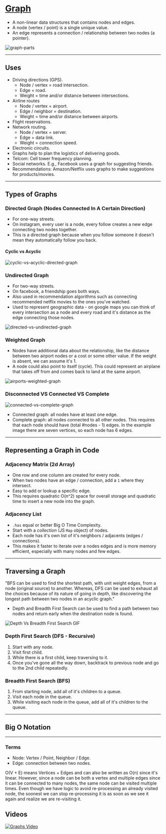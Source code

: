 # [Graph](./index.js)

- A non-linear data structures that contains nodes and edges.
- A node (vertex / point) is a single unique value.
- An edge represents a connection / relationship between two nodes (a pointer).

![graph-parts](./graph-parts.jpg)

---

## Uses

- Driving directions (GPS).
  - Node / vertex = road intersection.
  - Edge = road.
  - Weight = time and/or distance between intersections.
- Airline routes
  - Node / vertex = airport.
  - Edge / neighbor = destination.
  - Weight = time and/or distance between airports.
- Flight reservations.
- Network routing.
  - Node / vertex = server.
  - Edge = data link.
  - Weight = connection speed.
- Electronic circuits.
- Graphs help to plan the logistics of delivering goods.
- Telcom: Cell tower frequency planning.
- Social networks. E.g., Facebook uses a graph for suggesting friends.
- Recommendations: Amazon/Netflix uses graphs to make suggestions for products/movies.

---

## Types of Graphs

### Directed Graph (Nodes Connected In A Certain Direction)

- For one-way streets.
- On instagram, every user is a node, every follow creates a new edge connecting two nodes together.
- This is a directed graph because when you follow someone it doesn't mean they automatically follow you back.

#### Cyclic vs Acyclic

![cyclic-vs-acyclic-directed-graph](./cyclic-vs-acyclic-directed-graph.jpg)

### Undirected Graph

- For two-way streets.
- On facebook, a friendship goes both ways.
- Also used in recommendation algorithms such as connecting recommended netflix movies to the ones you've watched.
- Used to represent geographic data - on google maps you can think of every intersection as a node and every road and it's distance as the edge connecting those nodes.

![directed-vs-undirected-graph](./directed-vs-undirected-graph.jpg)

### Weighted Graph

- Nodes have additional data about the relationship, like the distance between two airport nodes or a cost or some other value. If the weight is absent, we can assume it's 1.
- A node could also point to itself (cycle). This could represent an airplane that takes off from and comes back to land at the same airport.

![airports-weighted-graph](./airports-weighted-graph.jpg)

### Disconnected VS Connected VS Complete

![connected-vs-complete-graph](./connected-vs-complete-graph.jpg)

- Connected graph: all nodes have at least one edge.
- Complete graph: all nodes connected to all other nodes. This requires that each node should have (total #nodes - 1) edges. In the example image there are seven vertices, so each node has 6 edges.

---

## Representing a Graph in Code

### Adjacency Matrix (2d Array)

- One row and one column are created for every node.
- When two nodes have an edge / connection, add a `1` where they intersect.
- Easy to add or lookup a specific edge.
- This requires quadratic O(n^2) space for overall storage and quadratic time to insert a new node into the graph.

### Adjacency List

- `.has` equal or better Big O Time Complexity.
- Start with a _collection_ (JS `Map` object) of nodes.
- Each node has it's own list of it's neighbors / adjacents (edges / connections).
- This makes it faster to iterate over a nodes edges and is more memory efficient, especially with many nodes and few edges.

---

## Traversing a Graph

"BFS can be used to find the shortest path, with unit weight edges, from a node (original source) to another. Whereas, DFS can be used to exhaust all the choices because of its nature of going in depth, like discovering the longest path between two nodes in an acyclic graph."

- Depth and Breadth First Search can be used to find a path between two nodes and return early when the destination node is found.

![Depth Vs Breadth First Search GIF](./depth-vs-breadth-search-first.gif)

### Depth First Search (DFS - Recursive)

1. Start with any node.
2. Visit first child.
3. While there is a first child, keep traversing to it.
4. Once you've gone all the way down, backtrack to previous node and go to the 2nd child repeatedly.

### Breadth First Search (BFS)

1. From starting node, add all of it's children to a queue.
2. Visit each node in the queue.
3. While visiting each node in the queue, add all of it's children to the queue.

---

## Big O Notation

---

### Terms

- Node: Vertex / Point, Neighbor / Edge.
- Edge: connection between two nodes.

O(V + E) means Vertices + Edges and can also be written as O(n) since it's
linear. However, since a node can be both a vertex and multiple edges since it
can be connected to many nodes, the same node can be visited multiple times.
Even though we have logic to avoid re-processing an already visited node, the
soonest we can stop re-processing it is as soon as we see it again and realize
we are re-visiting it.

## Videos

[![Graphs Video](./Dijkstras-video-screencap.png)](https://www.youtube.com/watch?v=fi8N9vyWJuY)
